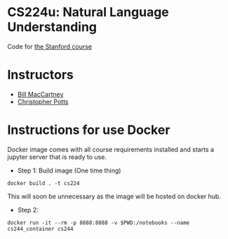 # CS224u: Natural Language Understanding

Code for [the Stanford course](http://web.stanford.edu/class/cs224u/)

# Instructors

* [Bill MacCartney](http://nlp.stanford.edu/~wcmac/)
* [Christopher Potts](http://web.stanford.edu/~cgpotts/)

# Instructions for use Docker

Docker image comes with all course requirements installed and starts a jupyter server that is ready to use.

* Step 1: Build image (One time thing)
```
docker build . -t cs224
```
This will soon be unnecessary as the image will be hosted on docker hub. 

* Step 2: 
```
docker run -it --rm -p 8888:8888 -v $PWD:/notebooks --name cs244_container cs244
```

